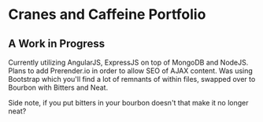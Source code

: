 # Cranes and Caffeine Portfolio
## A Work in Progress

Currently utilizing AngularJS, ExpressJS on top of MongoDB and NodeJS. Plans to add Prerender.io in order to allow SEO of AJAX content. Was using Bootstrap which you'll find a lot of remnants of within files, swapped over to Bourbon with Bitters and Neat.

Side note, if you put bitters in your bourbon doesn't that make it no longer neat? 